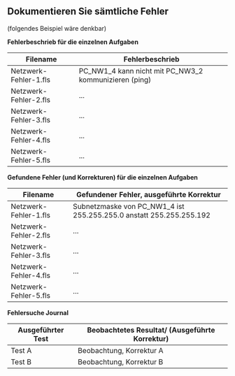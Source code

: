 ## Dokumentieren Sie sämtliche Fehler
(folgendes Beispiel wäre denkbar)

**Fehlerbeschrieb für die einzelnen Aufgaben**

| **Filename** | **Fehlerbeschrieb** |
|--------------|---------------------|
| Netzwerk-Fehler-1.fls | PC_NW1_4 kann nicht mit PC_NW3_2 kommunizieren (ping)    |
| Netzwerk-Fehler-2.fls | ... |
| Netzwerk-Fehler-3.fls | ... |
| Netzwerk-Fehler-4.fls | ... |
| Netzwerk-Fehler-5.fls | ... |


**Gefundene Fehler (und Korrekturen) für die einzelnen Aufgaben**

| **Filename** | **Gefundener Fehler, ausgeführte Korrektur**    |
|-------------|----|
| Netzwerk-Fehler-1.fls | Subnetzmaske von PC_NW1_4 ist 255.255.255.0 anstatt 255.255.255.192 |
| Netzwerk-Fehler-2.fls | ... |
| Netzwerk-Fehler-3.fls | ... |
| Netzwerk-Fehler-4.fls | ... |
| Netzwerk-Fehler-5.fls | ... |


**Fehlersuche Journal**

| **Ausgeführter Test** | **Beobachtetes Resultat/ (Ausgeführte Korrektur)** |
|------------|----------|
| Test A | Beobachtung, Korrektur A  |
| Test B | Beobachtung, Korrektur B  |     
